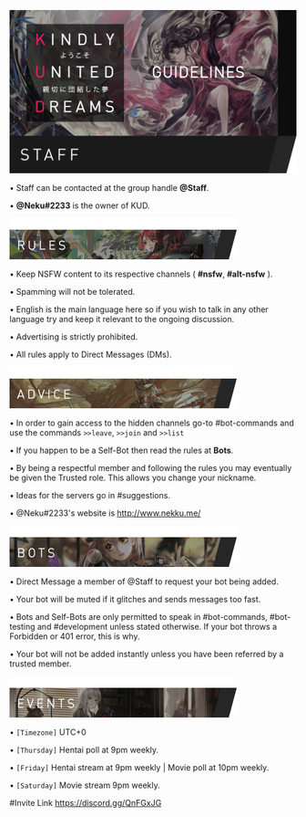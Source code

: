 ![Banner](https://github.com/NekuNeku/KUD/blob/master/Banners/Readme/Top/2/PNG/KUD-Banner.png)


• Staff can be contacted at the group handle **@Staff**.

• **@Neku#2233** is the owner of KUD.


![Banner](https://github.com/NekuNeku/KUD/blob/master/Banners/Readme/Body/2/PNG/RULES.png)

• Keep NSFW content to its respective channels ( **#nsfw**, **#alt-nsfw** ).

• Spamming will not be tolerated.

• English is the main language here so if you wish to talk in any other language try and keep it relevant to the ongoing discussion.

• Advertising is strictly prohibited.

• All rules apply to Direct Messages (DMs).


![Banner](https://github.com/NekuNeku/KUD/blob/master/Banners/Readme/Body/2/PNG/ADVICE.png)

• In order to gain access to the hidden channels go-to #bot-commands and use the commands ``>>leave``, ``>>join`` and ``>>list``

• If you happen to be a Self-Bot then read the rules at **Bots**.

• By being a respectful member and following the rules you may eventually be given the Trusted role. This allows you change your nickname.

• Ideas for the servers go in #suggestions.

• @Neku#2233's website is <http://www.nekku.me/>


![Banner](https://github.com/NekuNeku/KUD/blob/master/Banners/Readme/Body/2/PNG/BOTS.png)

• Direct Message a member of @Staff to request your bot being added.

• Your bot will be muted if it glitches and sends messages too fast.

• Bots and Self-Bots are only permitted to speak in #bot-commands, #bot-testing and #development unless stated otherwise. If your bot throws a Forbidden or 401 error, this is why.

• Your bot will not be added instantly unless you have been referred by a trusted member.


![Banner](https://github.com/NekuNeku/KUD/blob/master/Banners/Readme/Body/2/PNG/EVENTS.png)

• ``[Timezone]`` UTC+0

• ``[Thursday]`` Hentai poll at 9pm weekly.

• ``[Friday]`` Hentai stream at 9pm weekly | Movie poll at 10pm weekly.

• ``[Saturday]`` Movie stream 9pm weekly.


#Invite Link
https://discord.gg/QnFGxJG
